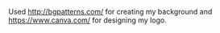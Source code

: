 Used http://bgpatterns.com/ for creating my background and https://www.canva.com/ for designing my logo. 
